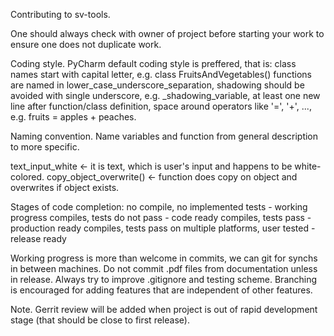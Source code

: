 Contributing to sv-tools.

One should always check with owner of project before starting your work to ensure one does not duplicate work.

Coding style.
  PyCharm default coding style is preffered, that is:
    class names start with capital letter, e.g. class FruitsAndVegetables()
    functions are named in lower_case_underscore_separation,
    shadowing should be avoided with single underscore, e.g. _shadowing_variable,
    at least one new line after function/class definition,
    space around operators like '=', '+', ..., e.g. fruits = apples + peaches.

Naming convention.
  Name variables and function from general description to more specific.
  
  text_input_white <- it is text, which is user's input and happens to be white-colored.
  copy_object_overwrite() <- function does copy on object and overwrites if object exists.

Stages of code completion:
  no compile, no implemented tests - working progress
  compiles, tests do not pass - code ready
  compiles, tests pass - production ready
  compiles, tests pass on multiple platforms, user tested - release ready
  
Working progress is more than welcome in commits, we can git for synchs in between machines. Do not commit .pdf files
from documentation unless in release. Always try to improve .gitignore and testing scheme. Branching is encouraged
for adding features that are independent of other features.

Note. Gerrit review will be added when project is out of rapid development stage (that should be close to first release).
